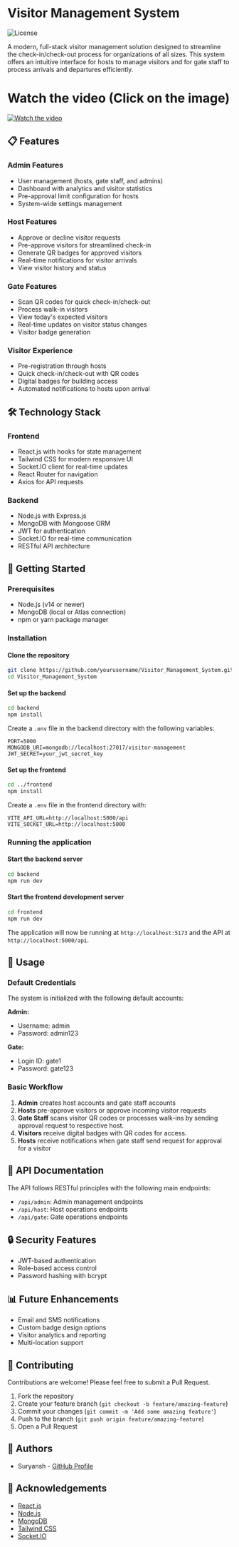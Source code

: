 # Visitor Management System

![License](https://img.shields.io/badge/license-MIT-blue.svg)

A modern, full-stack visitor management solution designed to streamline the check-in/check-out process for organizations of all sizes. This system offers an intuitive interface for hosts to manage visitors and for gate staff to process arrivals and departures efficiently.
# Watch the video (Click on the image)
[![Watch the video](https://img.youtube.com/vi/U085pv0QHtw/maxresdefault.jpg)](https://www.youtube.com/watch?v=U085pv0QHtw)

## 📋 Features

### Admin Features
- User management (hosts, gate staff, and admins)
- Dashboard with analytics and visitor statistics
- Pre-approval limit configuration for hosts
- System-wide settings management

### Host Features
- Approve or decline visitor requests
- Pre-approve visitors for streamlined check-in
- Generate QR badges for approved visitors
- Real-time notifications for visitor arrivals
- View visitor history and status

### Gate Features
- Scan QR codes for quick check-in/check-out
- Process walk-in visitors
- View today's expected visitors
- Real-time updates on visitor status changes
- Visitor badge generation

### Visitor Experience
- Pre-registration through hosts
- Quick check-in/check-out with QR codes
- Digital badges for building access
- Automated notifications to hosts upon arrival

## 🛠️ Technology Stack

### Frontend
- React.js with hooks for state management
- Tailwind CSS for modern responsive UI
- Socket.IO client for real-time updates
- React Router for navigation
- Axios for API requests

### Backend
- Node.js with Express.js
- MongoDB with Mongoose ORM
- JWT for authentication
- Socket.IO for real-time communication
- RESTful API architecture

## 🚀 Getting Started

### Prerequisites
- Node.js (v14 or newer)
- MongoDB (local or Atlas connection)
- npm or yarn package manager

### Installation

#### Clone the repository
```bash
git clone https://github.com/yourusername/Visitor_Management_System.git
cd Visitor_Management_System
```

#### Set up the backend
```bash
cd backend
npm install
```

Create a `.env` file in the backend directory with the following variables:
```
PORT=5000
MONGODB_URI=mongodb://localhost:27017/visitor-management
JWT_SECRET=your_jwt_secret_key
```

#### Set up the frontend
```bash
cd ../frontend
npm install
```

Create a `.env` file in the frontend directory with:
```
VITE_API_URL=http://localhost:5000/api
VITE_SOCKET_URL=http://localhost:5000
```

### Running the application

#### Start the backend server
```bash
cd backend
npm run dev
```

#### Start the frontend development server
```bash
cd frontend
npm run dev
```

The application will now be running at `http://localhost:5173` and the API at `http://localhost:5000/api`.

## 📱 Usage

### Default Credentials

The system is initialized with the following default accounts:

**Admin:**
- Username: admin
- Password: admin123

**Gate:**
- Login ID: gate1
- Password: gate123

### Basic Workflow

1. **Admin** creates host accounts and gate staff accounts
2. **Hosts** pre-approve visitors or approve incoming visitor requests
3. **Gate Staff** scans visitor QR codes or processes walk-ins by sending approval request to respective host.
4. **Visitors** receive digital badges with QR codes for access.
5. **Hosts** receive notifications when gate staff send request for approval for a visitor

## 📄 API Documentation

The API follows RESTful principles with the following main endpoints:


- `/api/admin`: Admin management endpoints
- `/api/host`: Host operations endpoints
- `/api/gate`: Gate operations endpoints




## 🔒 Security Features

- JWT-based authentication
- Role-based access control
- Password hashing with bcrypt

## 📊 Future Enhancements

- Email and SMS notifications
- Custom badge design options
- Visitor analytics and reporting
- Multi-location support

## 🤝 Contributing

Contributions are welcome! Please feel free to submit a Pull Request.

1. Fork the repository
2. Create your feature branch (`git checkout -b feature/amazing-feature`)
3. Commit your changes (`git commit -m 'Add some amazing feature'`)
4. Push to the branch (`git push origin feature/amazing-feature`)
5. Open a Pull Request



## 👥 Authors

- Suryansh - [GitHub Profile](https://github.com/suryanshgr22)

## 🙏 Acknowledgements

- [React.js](https://reactjs.org/)
- [Node.js](https://nodejs.org/)
- [MongoDB](https://www.mongodb.com/)
- [Tailwind CSS](https://tailwindcss.com/)
- [Socket.IO](https://socket.io/) 
